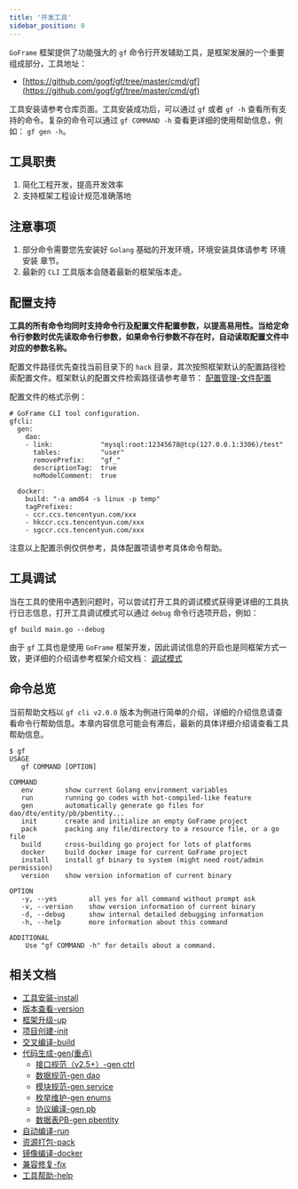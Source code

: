 ```yaml
---
title: '开发工具'
sidebar_position: 0
---
```


`GoFrame` 框架提供了功能强大的 `gf` 命令行开发辅助工具，是框架发展的一个重要组成部分，工具地址：

- [https://github.com/gogf/gf/tree/master/cmd/gf](https://github.com/gogf/gf/tree/master/cmd/gf)

工具安装请参考仓库页面。工具安装成功后，可以通过 `gf` 或者 `gf -h` 查看所有支持的命令。复杂的命令可以通过 `gf COMMAND -h` 查看更详细的使用帮助信息，例如： `gf gen -h`。

## 工具职责

1. 简化工程开发，提高开发效率
2. 支持框架工程设计规范准确落地

## 注意事项

1. 部分命令需要您先安装好 `Golang` 基础的开发环境，环境安装具体请参考 环境安装 章节。
2. 最新的 `CLI` 工具版本会随着最新的框架版本走。

## 配置支持

**工具的所有命令均同时支持命令行及配置文件配置参数，以提高易用性。当给定命令行参数时优先读取命令行参数，如果命令行参数不存在时，自动读取配置文件中对应的参数名称。**

配置文件路径优先查找当前目录下的 `hack` 目录，其次按照框架默认的配置路径检索配置文件。框架默认的配置文件检索路径请参考章节： [配置管理-文件配置](output/goframe-v2.4-md/核心组件-重点/配置管理/配置管理-文件配置)

配置文件的格式示例：

```
# GoFrame CLI tool configuration.
gfcli:
  gen:
    dao:
    - link:            "mysql:root:12345678@tcp(127.0.0.1:3306)/test"
      tables:          "user"
      removePrefix:    "gf_"
      descriptionTag:  true
      noModelComment:  true

  docker:
    build: "-a amd64 -s linux -p temp"
    tagPrefixes:
    - ccr.ccs.tencentyun.com/xxx
    - hkccr.ccs.tencentyun.com/xxx
    - sgccr.ccs.tencentyun.com/xxx
```

注意以上配置示例仅供参考，具体配置项请参考具体命令帮助。

## 工具调试

当在工具的使用中遇到问题时，可以尝试打开工具的调试模式获得更详细的工具执行日志信息，打开工具调试模式可以通过 `debug` 命令行选项开启，例如：

```
gf build main.go --debug
```

由于 `gf` 工具也是使用 `GoFrame` 框架开发，因此调试信息的开启也是同框架方式一致，更详细的介绍请参考框架介绍文档： [调试模式](output/goframe-v2.4-md/核心组件-重点/调试模式)

## 命令总览

当前帮助文档以 `gf cli v2.0.0` 版本为例进行简单的介绍，详细的介绍信息请查看命令行帮助信息。本章内容信息可能会有滞后，最新的具体详细介绍请查看工具帮助信息。

```
$ gf
USAGE
   gf COMMAND [OPTION]

COMMAND
   env        show current Golang environment variables
   run        running go codes with hot-compiled-like feature
   gen        automatically generate go files for dao/dto/entity/pb/pbentity...
   init       create and initialize an empty GoFrame project
   pack       packing any file/directory to a resource file, or a go file
   build      cross-building go project for lots of platforms
   docker     build docker image for current GoFrame project
   install    install gf binary to system (might need root/admin permission)
   version    show version information of current binary

OPTION
   -y, --yes        all yes for all command without prompt ask
   -v, --version    show version information of current binary
   -d, --debug      show internal detailed debugging information
   -h, --help       more information about this command

ADDITIONAL
    Use "gf COMMAND -h" for details about a command.
```

## 相关文档

- [工具安装-install](output/goframe-v2.4-md/开发工具/工具安装-install)
- [版本查看-version](output/goframe-v2.4-md/开发工具/版本查看-version)
- [框架升级-up](output/goframe-v2.4-md/开发工具/框架升级-up)
- [项目创建-init](output/goframe-v2.4-md/开发工具/项目创建-init)
- [交叉编译-build](output/goframe-v2.4-md/开发工具/交叉编译-build)
- [代码生成-gen(重点)](output/goframe-v2.4-md/开发工具/代码生成-gen-重点)
  - [接口规范（v2.5+）-gen ctrl](output/goframe-v2.4-md/开发工具/代码生成-gen-重点/接口规范（v2.5+）-gen%20ctrl)
  - [数据规范-gen dao](output/goframe-v2.4-md/开发工具/代码生成-gen-重点/数据规范-gen%20dao)
  - [模块规范-gen service](output/goframe-v2.4-md/开发工具/代码生成-gen-重点/模块规范-gen%20service)
  - [枚举维护-gen enums](output/goframe-v2.4-md/开发工具/代码生成-gen-重点/枚举维护-gen%20enums)
  - [协议编译-gen pb](output/goframe-v2.4-md/开发工具/代码生成-gen-重点/协议编译-gen%20pb)
  - [数据表PB-gen pbentity](output/goframe-v2.4-md/开发工具/代码生成-gen-重点/数据表PB-gen%20pbentity)
- [自动编译-run](output/goframe-v2.4-md/开发工具/自动编译-run)
- [资源打包-pack](output/goframe-v2.4-md/开发工具/资源打包-pack)
- [镜像编译-docker](output/goframe-v2.4-md/开发工具/镜像编译-docker)
- [兼容修复-fix](output/goframe-v2.4-md/开发工具/兼容修复-fix)
- [工具帮助-help](output/goframe-v2.4-md/开发工具/工具帮助-help)